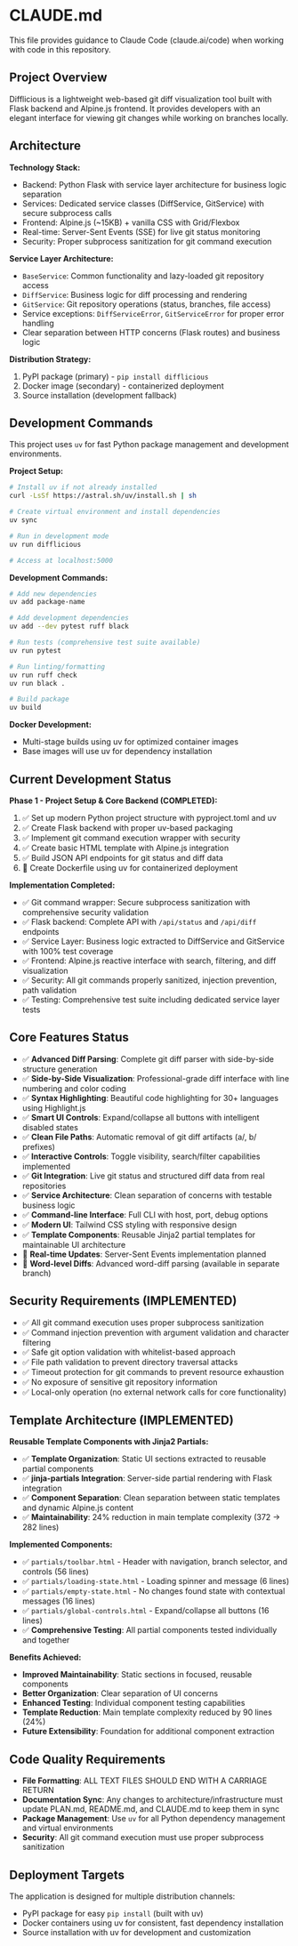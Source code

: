 # CLAUDE.md

This file provides guidance to Claude Code (claude.ai/code) when working with code in this repository.

## Project Overview

Difflicious is a lightweight web-based git diff visualization tool built with Flask backend and Alpine.js frontend. It provides developers with an elegant interface for viewing git changes while working on branches locally.

## Architecture

**Technology Stack:**
- Backend: Python Flask with service layer architecture for business logic separation
- Services: Dedicated service classes (DiffService, GitService) with secure subprocess calls
- Frontend: Alpine.js (~15KB) + vanilla CSS with Grid/Flexbox
- Real-time: Server-Sent Events (SSE) for live git status monitoring
- Security: Proper subprocess sanitization for git command execution

**Service Layer Architecture:**
- `BaseService`: Common functionality and lazy-loaded git repository access
- `DiffService`: Business logic for diff processing and rendering
- `GitService`: Git repository operations (status, branches, file access)
- Service exceptions: `DiffServiceError`, `GitServiceError` for proper error handling
- Clear separation between HTTP concerns (Flask routes) and business logic

**Distribution Strategy:**
1. PyPI package (primary) - `pip install difflicious`
2. Docker image (secondary) - containerized deployment  
3. Source installation (development fallback)

## Development Commands

This project uses `uv` for fast Python package management and development environments.

**Project Setup:**
```bash
# Install uv if not already installed
curl -LsSf https://astral.sh/uv/install.sh | sh

# Create virtual environment and install dependencies
uv sync

# Run in development mode
uv run difflicious

# Access at localhost:5000
```

**Development Commands:**
```bash
# Add new dependencies
uv add package-name

# Add development dependencies
uv add --dev pytest ruff black

# Run tests (comprehensive test suite available)
uv run pytest

# Run linting/formatting
uv run ruff check
uv run black .

# Build package
uv build
```

**Docker Development:**
- Multi-stage builds using uv for optimized container images
- Base images will use uv for dependency installation

## Current Development Status

**Phase 1 - Project Setup & Core Backend (COMPLETED):**
1. ✅ Set up modern Python project structure with pyproject.toml and uv
2. ✅ Create Flask backend with proper uv-based packaging
3. ✅ Implement git command execution wrapper with security
4. ✅ Create basic HTML template with Alpine.js integration
5. ✅ Build JSON API endpoints for git status and diff data
6. 🚧 Create Dockerfile using uv for containerized deployment

**Implementation Completed:**
- ✅ Git command wrapper: Secure subprocess sanitization with comprehensive security validation
- ✅ Flask backend: Complete API with `/api/status` and `/api/diff` endpoints
- ✅ Service Layer: Business logic extracted to DiffService and GitService with 100% test coverage
- ✅ Frontend: Alpine.js reactive interface with search, filtering, and diff visualization
- ✅ Security: All git commands properly sanitized, injection prevention, path validation
- ✅ Testing: Comprehensive test suite including dedicated service layer tests

## Core Features Status

- ✅ **Advanced Diff Parsing**: Complete git diff parser with side-by-side structure generation
- ✅ **Side-by-Side Visualization**: Professional-grade diff interface with line numbering and color coding
- ✅ **Syntax Highlighting**: Beautiful code highlighting for 30+ languages using Highlight.js
- ✅ **Smart UI Controls**: Expand/collapse all buttons with intelligent disabled states
- ✅ **Clean File Paths**: Automatic removal of git diff artifacts (a/, b/ prefixes)
- ✅ **Interactive Controls**: Toggle visibility, search/filter capabilities implemented
- ✅ **Git Integration**: Live git status and structured diff data from real repositories
- ✅ **Service Architecture**: Clean separation of concerns with testable business logic
- ✅ **Command-line Interface**: Full CLI with host, port, debug options
- ✅ **Modern UI**: Tailwind CSS styling with responsive design
- ✅ **Template Components**: Reusable Jinja2 partial templates for maintainable UI architecture
- 🚧 **Real-time Updates**: Server-Sent Events implementation planned
- 🚧 **Word-level Diffs**: Advanced word-diff parsing (available in separate branch)

## Security Requirements (IMPLEMENTED)

- ✅ All git command execution uses proper subprocess sanitization
- ✅ Command injection prevention with argument validation and character filtering
- ✅ Safe git option validation with whitelist-based approach
- ✅ File path validation to prevent directory traversal attacks
- ✅ Timeout protection for git commands to prevent resource exhaustion
- ✅ No exposure of sensitive git repository information
- ✅ Local-only operation (no external network calls for core functionality)

## Template Architecture (IMPLEMENTED)

**Reusable Template Components with Jinja2 Partials:**
- ✅ **Template Organization**: Static UI sections extracted to reusable partial components
- ✅ **jinja-partials Integration**: Server-side partial rendering with Flask integration
- ✅ **Component Separation**: Clean separation between static templates and dynamic Alpine.js content
- ✅ **Maintainability**: 24% reduction in main template complexity (372 → 282 lines)

**Implemented Components:**
- ✅ `partials/toolbar.html` - Header with navigation, branch selector, and controls (56 lines)
- ✅ `partials/loading-state.html` - Loading spinner and message (6 lines)
- ✅ `partials/empty-state.html` - No changes found state with contextual messages (16 lines)
- ✅ `partials/global-controls.html` - Expand/collapse all buttons (16 lines)
- ✅ **Comprehensive Testing**: All partial components tested individually and together

**Benefits Achieved:**
- **Improved Maintainability**: Static sections in focused, reusable components
- **Better Organization**: Clear separation of UI concerns
- **Enhanced Testing**: Individual component testing capabilities
- **Template Reduction**: Main template complexity reduced by 90 lines (24%)
- **Future Extensibility**: Foundation for additional component extraction

## Code Quality Requirements

- **File Formatting**: ALL TEXT FILES SHOULD END WITH A CARRIAGE RETURN
- **Documentation Sync**: Any changes to architecture/infrastructure must update PLAN.md, README.md, and CLAUDE.md to keep them in sync
- **Package Management**: Use `uv` for all Python dependency management and virtual environments
- **Security**: All git command execution must use proper subprocess sanitization

## Deployment Targets

The application is designed for multiple distribution channels:
- PyPI package for easy `pip install` (built with uv)
- Docker containers using uv for consistent, fast dependency installation
- Source installation with uv for development and customization
